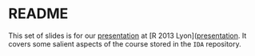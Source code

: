 # README

This set of slides is for our [presentation](http://r2013-lyon.sciencesconf.org/18923) at [R 2013 Lyon]([presentation](http://r2013-lyon.sciencesconf.org/). It covers some salient aspects of the course stored in the `IDA` repository.

